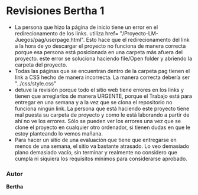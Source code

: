 # Revisiones Bertha 1

- La persona que hizo la página de inicio tiene un error en el redirecionamento de los links. utiliza href= "/Proyecto-LM-Juegos/pag/userpage.html".  Esto hace que el redirecionamento del link a la hora de yo descargar el proyecto no funciona de manera correcta porque esa persona está posicionada en una carpeta más afuera del proyecto. este error se soluciona haciendo file/Open folder y abriendo la carpeta del proyecto.
- Todas las páginas que se encuentran dentro de la carpeta pag tienen el link a CSS hecho de manera incorrecta.  La manera correcta debería ser "../css/style.css"
- detuve la revisión porque todo el sitio web tiene errores en los links y tienen que arreglarlos de manera URGENTE, porque el Trabajo está para entregar en una semana y a la vez que se clona el repositorio no funciona ningún link. La persona que está haciendo este proyecto tiene mal puesta su carpeta de proyecto y como le está laborando a partir de ahí no ve los errores. Sólo se pueden ver los errores una vez que se clone el proyecto en cualquier otro ordenador, si tienen dudas en que le estoy planteando lo vemos mañana.
- Para hacer un sitio de una evaluación que tiene que entregarse en menos de una semana, el sitio va bastante atrasado. Lo veo demasiado plano demasiado vacío, sin terminar y realmente no considero que cumpla ni siquiera los requisitos mínimos para considerarse aprobado.

### Autor
**Bertha**  
